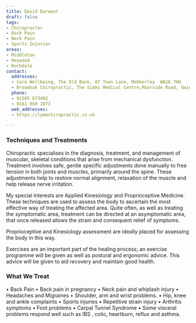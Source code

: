 ```yaml
---
title: David Darwent
draft: false
tags:
- Chiropractor
- Back Pain
- Neck Pain
- Sports Injuries
areas:
- Middleton
- Heywood
- Rochdale
contact:
  addresses:
  - Core Wellbeing, The Old Bank, 87 Town Lane, Mobberley  WA16 7HH
  - Broadoak Chiropractic, The Sides Medical Centre,Moorside Road, Swinton.   M27 0EW
  phone:
  - 01565 873402
  - 0161 850 1073
  web_addresses:
  - https://lymmchiropractic.co.uk

---
```


### Techniques and Treatments
Chiropractic specialises in the diagnosis, treatment, and management of muscular, skeletal conditions that arise from mechanical dysfunction. Treatment involves safe, gentle specific adjustments done manually to free tension in both joints and muscles, primarily around the spine. These adjustments help to restore normal alignment, relaxation of the muscle and help release nerve irritation.

My special interests are Applied Kinesiology and Proprioceptive Medicine. These techniques are used to assess the body to ascertain the most effective way of treating the affected area. Quite often, as well as treating the symptomatic area, treatment can be directed at an asymptomatic area, that once released allows the strain and consequent relief of symptoms.

Proprioceptive and Kinesiology assessment are ideally placed for assessing the body in this way.

Exercises are an important part of the healing process; an exercise programme will be given as well as postural and ergonomic advice. This advice will be given to aid recovery and maintain good health.

### What We Treat
• Back Pain
• Back pain in pregnancy
• Neck pain and whiplash injury
• Headaches and Migraines
• Shoulder, arm and wrist problems.
• Hip, knee and ankle complaints
• Sports injuries
• Repetitive strain injury
• Arthritis symptoms
• Foot problems
• Carpal Tunnel Syndrome
• Some visceral problems respond well such as IBS , colic, heartburn, reflux and asthma.